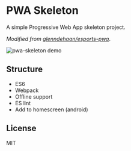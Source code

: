 # PWA Skeleton

A simple Progressive Web App skeleton project.

*Modified from [glenndehaan/esports-pwa](https://github.com/glenndehaan/esports-pwa)*.

![pwa-skeleton demo](https://raw.githubusercontent.com/james2doyle/pwa-skeleton/master/demo.gif)

## Structure

- ES6
- Webpack
- Offline support
- ES lint
- Add to homescreen (android)

## License

MIT
